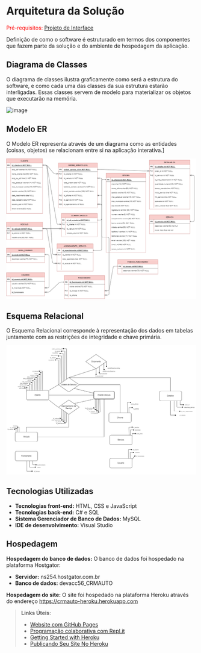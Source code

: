 # Arquitetura da Solução

<span style="color:red">Pré-requisitos: <a href="3-Projeto de Interface.md"> Projeto de Interface</a></span>

Definição de como o software é estruturado em termos dos componentes que fazem parte da solução e do ambiente de hospedagem da aplicação.

## Diagrama de Classes

O diagrama de classes ilustra graficamente como será a estrutura do software, e como cada uma das classes da sua estrutura estarão interligadas. Essas classes servem de modelo para materializar os objetos que executarão na memória.


![image](https://user-images.githubusercontent.com/92118593/162635523-67eaf85a-8402-4861-ba04-88ad47f03548.png)


## Modelo ER

O Modelo ER representa através de um diagrama como as entidades (coisas, objetos) se relacionam entre si na aplicação interativa.]

<p align="center">
  <img src="/docs/img/diagramaModeloER.png" with="90%" alt="Modelo ER"/>
</p>


## Esquema Relacional

O Esquema Relacional corresponde à representação dos dados em tabelas juntamente com as restrições de integridade e chave primária.
 

<p align="center">
  <img src="/docs/img/esquemaRelacional.png" with="90%" alt="Esquema Relacional"/>
<meta charset="utf-8"/></p>


## Tecnologias Utilizadas

* **Tecnologias front-end:** HTML, CSS e JavaScript
* **Tecnologias back-end:** C# e SQL
* **Sistema Gerenciador de Banco de Dados:** MySQL
* **IDE de desenvolvimento:** Visual Studio

## Hospedagem

**Hospedagem do banco de dados:** O banco de dados foi hospedado na plataforma Hostgator:
* **Servidor:** ns254.hostgator.com.br
* **Banco de dados:** devacc56_CRMAUTO

**Hospedagem do site:** O site foi hospedado na plataforma Heroku através do endereço https://crmauto-heroku.herokuapp.com

> **Links Úteis**:
>
> - [Website com GitHub Pages](https://pages.github.com/)
> - [Programação colaborativa com Repl.it](https://repl.it/)
> - [Getting Started with Heroku](https://devcenter.heroku.com/start)
> - [Publicando Seu Site No Heroku](http://pythonclub.com.br/publicando-seu-hello-world-no-heroku.html)
